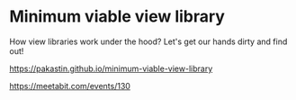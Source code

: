# Minimum viable view library
How view libraries work under the hood? Let's get our hands dirty and find out!

https://pakastin.github.io/minimum-viable-view-library

https://meetabit.com/events/130
